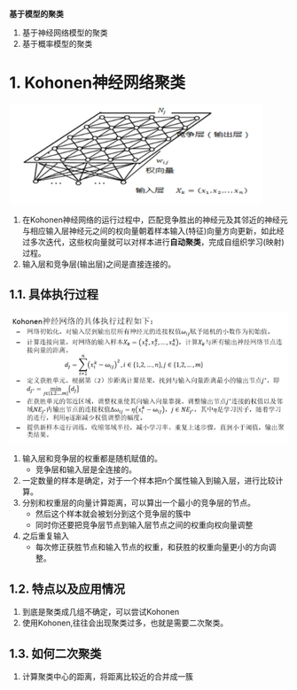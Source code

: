 **基于模型的聚类**
1. 基于神经网络模型的聚类
2. 基于概率模型的聚类

# 1. Kohonen神经网络聚类
![](img/模型/1.png)
1. 在Kohonen神经网络的运行过程中，匹配竞争胜出的神经元及其邻近的神经元与相应输入层神经元之间的权向量朝着样本输入(特征)向量方向更新，如此经过多次迭代，这些权向量就可以对样本进行**自动聚类**，完成自组织学习(映射)过程。
2. 输入层和竞争层(输出层)之间是直接连接的。

## 1.1. 具体执行过程
![](img/模型/2.png)
1. 输入层和竞争层的权重都是随机赋值的。
    + 竞争层和输入层是全连接的。
2. 一定数量的样本是确定，对于一个样本把n个属性输入到输入层，进行比较计算。
3. 分别和权重层的向量计算距离，可以算出一个最小的竞争层的节点。
    + 然后这个样本就会被划分到这个竞争层的簇中
    + 同时你还要把竞争层节点到输入层节点之间的权重向权向量调整
4. 之后重复输入
    + 每次修正获胜节点和输入节点的权重，和获胜的权重向量更小的方向调整。

## 1.2. 特点以及应用情况
1. 到底是聚类成几组不确定，可以尝试Kohonen
2. 使用Kohonen,往往会出现聚类过多，也就是需要二次聚类。

## 1.3. 如何二次聚类
1. 计算聚类中心的距离，将距离比较近的合并成一簇
